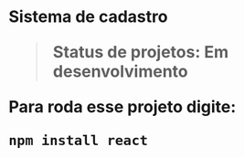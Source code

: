 <h1>Sistema de cadastro</1>

> Status de projetos: Em desenvolvimento

Para roda esse projeto digite:

```
npm install react
```
